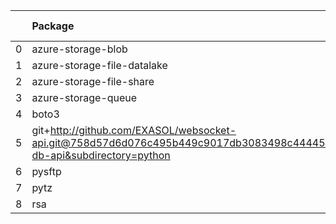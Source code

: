 <!-- markdown-link-check-disable -->

|    | Package                                                                                                                       | Version in 4.0.0     | Version in 4.2.0     | Status   |
|---:|:------------------------------------------------------------------------------------------------------------------------------|:---------------------|:---------------------|:---------|
|  0 | azure-storage-blob                                                                                                            | 12.8.1               | 12.8.1               |          |
|  1 | azure-storage-file-datalake                                                                                                   | 12.4.0               | 12.4.0               |          |
|  2 | azure-storage-file-share                                                                                                      | 12.5.0               | 12.5.0               |          |
|  3 | azure-storage-queue                                                                                                           | 12.1.6               | 12.1.6               |          |
|  4 | boto3                                                                                                                         | 1.17.96              | 1.17.96              |          |
|  5 | git+http://github.com/EXASOL/websocket-api.git@758d57d6d076c495b449c9017db3083498c44445#egg=exasol-db-api&subdirectory=python | No version specified | No version specified |          |
|  6 | pysftp                                                                                                                        | 0.2.9                | 0.2.9                |          |
|  7 | pytz                                                                                                                          | 2021.1               | 2021.1               |          |
|  8 | rsa                                                                                                                           | 4.5                  | 4.5                  |          |